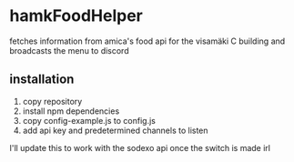 # hamkFoodHelper
fetches information from amica's food api for the visamäki C building and broadcasts the menu to discord

## installation
1. copy repository
2. install npm dependencies
3. copy config-example.js to config.js
4. add api key and predetermined channels to listen


I'll update this to work with the sodexo api once the switch is made irl